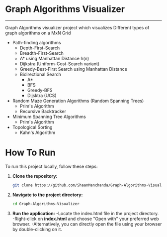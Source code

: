 # Graph Algorithms Visualizer
---
Graph Algorithms visualizer project which visualizes Different types of graph algorithms on a MxN Grid
- Path-finding algorithms 
    - Depth-First-Search
    - Breadth-First-Search
    - A\* using Manhattan Distance h(n)
    - Dijkstra (Uniform-Cost-Search variant)
    - Greedy-Best-First Search using Manhattan Distance
    - Bidirectional Search 
        - A\*
        - BFS
        - Greedy-BFS
        - Dijsktra (UCS)
- Random Maze Generation Algorithms (Random Spanning Trees)
    - Prim's Algorithm
    - Recursive Backtracker
- Minimum Spanning Tree Algorithms 
    - Prim's Algorithm
- Topological Sorting
    - Kahn's Algorithm

# How To Run

To run this project locally, follow these steps:

1. **Clone the repository:**
   ```bash
   git clone https://github.com/ShaanManchanda/Graph-Algorithms-Visualizer.git
2. **Navigate to the project directory:**
    ```bash
    cd Graph-Algorithms-Visualizer
3. **Run the application:**
    -Locate the index.html file in the project directory.
    -Right-click on **index.html** and choose "Open with" your preferred web browser.
    -Alternatively, you can directly open the file using your browser by double-clicking on it.

